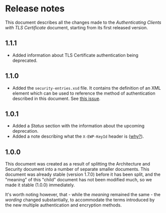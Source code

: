 Release notes
=============

This document describes all the changes made to the *Authenticating Clients
with TLS Certificate* document, starting from its first released version.


1.1.1
-----

* Added information about TLS Certificate authentication being deprecated.


1.1.0
-----

* Added the `security-entries.xsd` file. It contains the definition of an XML
  element which can be used to reference the method of authentication described
  in this document. See [this
  issue](https://github.com/erasmus-without-paper/ewp-specs-sec-intro/issues/1).


1.0.1
-----

* Added a *Status* section with the information about the upcoming deprecation.
* Added a note describing what the `X-EWP-KeyId` header is
  ([why?](https://github.com/erasmus-without-paper/ewp-specs-sec-cliauth-tlscert/issues/1)).


1.0.0
-----

This document was created as a result of splitting the Architecture and
Security document into a number of separate smaller documents. This document
was already stable (version 1.7.0) before it has been split, and the "meaning"
of this "child" document has not been modified much, so we made it stable
(1.0.0) immediately.

It's worth noting however, that - while the *meaning* remained the same - the
*wording* changed substantially, to accommodate the terms introduced by the
new multiple authentication and encryption methods.
